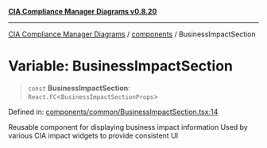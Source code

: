 [**CIA Compliance Manager Diagrams v0.8.20**](../../README.md)

***

[CIA Compliance Manager Diagrams](../../modules.md) / [components](../README.md) / BusinessImpactSection

# Variable: BusinessImpactSection

> `const` **BusinessImpactSection**: `React.FC`\<`BusinessImpactSectionProps`\>

Defined in: [components/common/BusinessImpactSection.tsx:14](https://github.com/Hack23/cia-compliance-manager/blob/9180e2700dca841f6711d7243c036db4de73db57/src/components/common/BusinessImpactSection.tsx#L14)

Reusable component for displaying business impact information
Used by various CIA impact widgets to provide consistent UI
